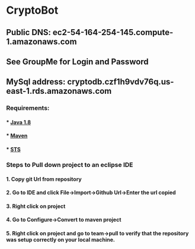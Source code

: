 # CryptoBot
## Public DNS:     ec2-54-164-254-145.compute-1.amazonaws.com
## See GroupMe for Login and Password
## MySql address:  cryptodb.czf1h9vdv76q.us-east-1.rds.amazonaws.com 

### Requirements: 
#### * [Java 1.8](http://www.oracle.com/technetwork/java/javase/downloads/jdk8-downloads-2133151.html)  
#### * [Maven](https://maven.apache.org/download.cgi) 
#### * [STS](https://spring.io/tools/sts)

### Steps to Pull down project to an eclipse IDE
#### 1. Copy git Url from repository
#### 2. Go to IDE and click File->Import->Github Url->Enter the url copied
#### 3. Right click on project
#### 4. Go to Configure->Convert to maven project
#### 5. Right click on project and go to team->pull to verify that the repository was setup correctly on your local machine.
